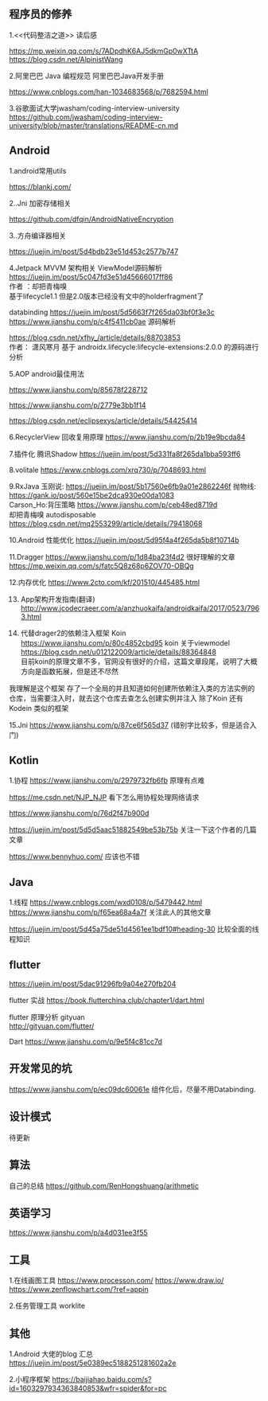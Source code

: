 
## 程序员的修养

1.<<代码整洁之道>> 读后感 

https://mp.weixin.qq.com/s/7ADpdhK6AJ5dkmGp0wXTtA https://blog.csdn.net/AlpinistWang 

2.阿里巴巴 Java 编程规范 阿里巴巴Java开发手册  

https://www.cnblogs.com/han-1034683568/p/7682594.html 

3.谷歌面试大学jwasham/coding-interview-university  
https://github.com/jwasham/coding-interview-university/blob/master/translations/README-cn.md 


## Android  

1.android常用utils 

https://blankj.com/ 

2..Jni 加密存储相关 

https://github.com/dfqin/AndroidNativeEncryption

3..方舟编译器相关

https://juejin.im/post/5d4bdb23e51d453c2577b747

4.Jetpack MVVM 架构相关
ViewModel源码解析
https://juejin.im/post/5c047fd3e51d45666017ff86   
作者 ：却把青梅嗅  
基于lifecycle1.1  但是2.0版本已经没有文中的holderfragment了 

databinding 
https://juejin.im/post/5d5663f7f265da03bf0f3e3c 
https://www.jianshu.com/p/c4f5411cb0ae 源码解析

https://blog.csdn.net/xfhy_/article/details/88703853  
作者： 潇风寒月 
基于 androidx.lifecycle:lifecycle-extensions:2.0.0 的源码进行分析 

5.AOP android最佳用法 

https://www.jianshu.com/p/85678f228712  

https://www.jianshu.com/p/2779e3bb1f14  

https://blog.csdn.net/eclipsexys/article/details/54425414 

6.RecyclerView 回收复用原理 
https://www.jianshu.com/p/2b19e9bcda84

7.插件化 腾讯Shadow 
https://juejin.im/post/5d331fa8f265da1bba593ff6 

8.volitale 
https://www.cnblogs.com/xrq730/p/7048693.html 

9.RxJava 
玉刚说: 
https://juejin.im/post/5b17560e6fb9a01e2862246f 
抛物线:
https://gank.io/post/560e15be2dca930e00da1083  
Carson_Ho:背压策略
https://www.jianshu.com/p/ceb48ed8719d  
却把青梅嗅 autodisposable 
https://blog.csdn.net/mq2553299/article/details/79418068 

10.Android 性能优化
https://juejin.im/post/5d95f4a4f265da5b8f10714b 

11.Dragger 
https://www.jianshu.com/p/1d84ba23f4d2  很好理解的文章
https://mp.weixin.qq.com/s/fatc5Q8z68p6ZOV70-OBQg 


12.内存优化 
https://www.2cto.com/kf/201510/445485.html 

13. App架构开发指南(翻译) 
http://www.jcodecraeer.com/a/anzhuokaifa/androidkaifa/2017/0523/7963.html 

14. 代替drager2的依赖注入框架 Koin 
https://www.jianshu.com/p/80c4852cbd95   koin 关于viewmodel 
https://blog.csdn.net/u012122009/article/details/88364848  
目前koin的原理文章不多，官网没有很好的介绍，这篇文章段尾，说明了大概方向是函数拓展，但是还不尽然 

我理解是这个框架 存了一个全局的并且知道如何创建所依赖注入类的方法实例的仓库，当需要注入时，就去这个仓库去查怎么创建实例并注入 
除了Koin 还有Kodein 类似的框架


15.Jni
https://www.jianshu.com/p/87ce6f565d37 (错别字比较多，但是适合入门)

## Kotlin 

1.协程 
https://www.jianshu.com/p/2979732fb6fb 原理有点难

https://me.csdn.net/NJP_NJP  看下怎么用协程处理网络请求

https://www.jianshu.com/p/76d2f47b900d 

https://juejin.im/post/5d5d5aac51882549be53b75b  关注一下这个作者的几篇文章 

https://www.bennyhuo.com/  应该也不错

## Java

1.线程
https://www.cnblogs.com/wxd0108/p/5479442.html
https://www.jianshu.com/p/f65ea68a4a7f  关注此人的其他文章

https://juejin.im/post/5d45a75de51d4561ee1bdf10#heading-30  比较全面的线程知识 


## flutter
https://juejin.im/post/5dac91296fb9a04e270fb204 

flutter 实战
https://book.flutterchina.club/chapter1/dart.html 

flutter 原理分析 gityuan  
http://gityuan.com/flutter/


Dart
https://www.jianshu.com/p/9e5f4c81cc7d


## 开发常见的坑
https://www.jianshu.com/p/ec09dc60061e  组件化后，尽量不用Databinding.


## 设计模式 

待更新

## 算法
自己的总结
https://github.com/RenHongshuang/arithmetic

## 英语学习
https://www.jianshu.com/p/a4d031ee3f55 

## 工具
1.在线画图工具
https://www.processon.com/
https://www.draw.io/
https://www.zenflowchart.com/?ref=appin


2.任务管理工具
worklite

## 其他
1.Android 大佬的blog 汇总
https://juejin.im/post/5e0389ec5188251281602a2e


2.小程序框架
https://baijiahao.baidu.com/s?id=1603297934363840853&wfr=spider&for=pc
